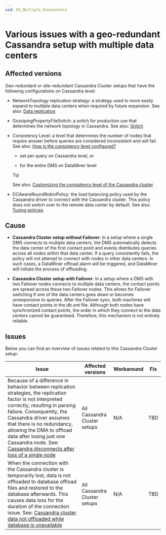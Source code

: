 ```yaml
---
uid: KI_Multiple_Datacenters
---
```


# Various issues with a geo-redundant Cassandra setup with multiple data centers

## Affected versions

Geo-redundant or site-redundant Cassandra Cluster setups that have the following configurations on Cassandra level:

- NetworkTopology replication strategy: a strategy used to more easily expand to multiple data centers when required by future expansion. See also: [Data replication](https://docs.datastax.com/en/cassandra-oss/3.0/cassandra/architecture/archDataDistributeReplication.html)

- GossipingPropertyFileSnitch: a snitch for production use that determines the network topology in Cassandra. See also: [Snitch](https://cassandra.apache.org/doc/latest/cassandra/architecture/snitch.html)

- Consistency Level: a level that determines the number of nodes that require answer before queries are considered inconsistent and will fail. See also: [How is the consistency level configured?](https://docs.datastax.com/en/cassandra-oss/3.0/cassandra/dml/dmlConfigConsistency.html)

  - set per query on Cassandra level, or

  - for the entire DMS on DataMiner level

  > [!TIP]
  > See also: [Customizing the consistency level of the Cassandra cluster](xref:Migrating_the_general_database_to_a_DMS_Cassandra_cluster#customizing-the-consistency-level-of-the-cassandra-cluster)

- DCAwareRoundRobinPolicy: the load balancing policy used by the Cassandra driver to connect with the Cassandra cluster. This policy does not switch over to the remote data center by default. See also: [Tuning policies](https://docs.datastax.com/en/developer/csharp-driver/3.19/features/tuning-policies/)

## Cause

- **Cassandra Cluster setup without Failover**: In a setup where a single DMS connects to multiple data centers, the DMS automatically detects the data center of the first contact point and evenly distributes queries across all nodes within that data center. If a query consistently fails, the policy will not attempt to connect with nodes in other data centers. In such cases, a DataMiner offload alarm will be triggered, and DataMiner will initiate the process of offloading.

- **Cassandra Cluster setup with Failover**: In a setup where a DMS with two Failover nodes connects to multiple data centers, the contact points are spread across these two Failover nodes. This allows for Failover switching if one of the data centers goes down or becomes unresponsive to queries. After the Failover sync, both machines will have contact points in the *db.xml* file. Although both nodes have synchronized contact points, the order in which they connect to the data centers cannot be guaranteed. Therefore, this mechanism is not entirely reliable.

## Issues

Below you can find an overview of issues related to this Cassandra Cluster setup:

| Issue | Affected versions | Workaround | Fix |
|--|--|--|--|
| Because of a difference in behavior between replication strategies, the replication factor is not interpreted correctly, resulting in parsing failure. Consequently, the Cassandra driver assumes that there is no redundancy, allowing the DMA to offload data after losing just one Cassandra node. See: [Cassandra disconnects after loss of a single node](xref:KI_Cassandra_disconnects_after_loss_of_a_single_node)| All Cassandra Cluster setups | N/A | TBD |
| When the connection with the Cassandra cluster is temporarily lost, data is not offloaded to database offload files and restored to the database afterwards. This causes data loss for the duration of the connection issue. See: [Cassandra cluster data not offloaded while database is unavailable](xref:KI_Cassandra_cluster_data_not_offloaded)| All Cassandra Cluster setups | N/A | TBD |

